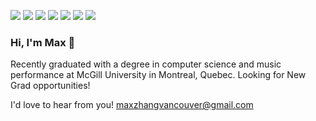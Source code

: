<!-- Actual text -->
![](https://img.shields.io/badge/Code-Java-informational?style=flat&logo=Java&labelColor=6495ED&logoColor=white&color=white)
![](https://img.shields.io/badge/Code-Python-informational?style=flat&logo=Python&labelColor=6495ED&logoColor=white&color=white)
![](https://img.shields.io/badge/Code-React-informational?style=flat&logo=React&labelColor=6495ED&logoColor=white&color=white)
![](https://img.shields.io/badge/Code-Typescript-informational?style=flat&logo=Typescript&labelColor=6495ED&logoColor=white&color=white)
![](https://img.shields.io/badge/Code-Javascript-informational?style=flat&logo=Javascript&labelColor=6495ED&logoColor=white&color=white)
![](https://img.shields.io/badge/Cloud-Heroku-informational?style=flat&logo=Heroku&labelColor=6495ED&logoColor=white&color=white)
![](https://img.shields.io/badge/Tools-Git-informational?style=flat&logo=Git&labelColor=6495ED&logoColor=white&color=white)

### Hi, I'm Max 🌊

Recently graduated with a degree in computer science and music performance at McGill University in Montreal, Quebec. Looking for New Grad opportunities!

I'd love to hear from you! maxzhangvancouver@gmail.com



<!--
**chetbae/chetbae** is a ✨ _special_ ✨ repository because its `README.md` (this file) appears on your GitHub profile.

Here are some ideas to get you started:

- 🔭 I’m currently working on ...
- 🌱 I’m currently learning ...
- 👯 I’m looking to collaborate on ...
- 🤔 I’m looking for help with ...
- 💬 Ask me about ...
- 📫 How to reach me: ...
- 😄 Pronouns: ...
- ⚡ Fun fact: ...
-->
